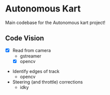 # Autonomous Kart

Main codebase for the Autonomous kart project!

## Code Vision

- [x] Read from camera
	- gstreamer
	- [x] opencv
- Identify edges of track
	- opencv
- Steering (and throttle) corrections
	- idky